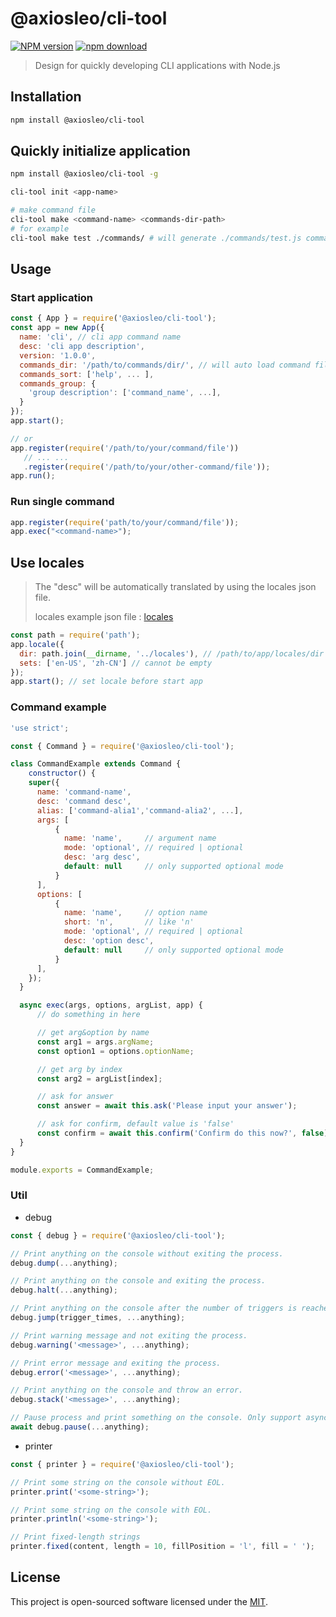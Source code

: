 # @axiosleo/cli-tool

[![NPM version](https://img.shields.io/npm/v/@axiosleo/cli-tool.svg?style=flat-square)](https://npmjs.org/package/@axiosleo/cli-tool)
[![npm download](https://img.shields.io/npm/dm/@axiosleo/cli-tool.svg?style=flat-square)](https://npmjs.org/package/@axiosleo/cli-tool)

> Design for quickly developing CLI applications with Node.js

## Installation

```bash
npm install @axiosleo/cli-tool
```

## Quickly initialize application

```bash
npm install @axiosleo/cli-tool -g

cli-tool init <app-name>

# make command file
cli-tool make <command-name> <commands-dir-path>
# for example
cli-tool make test ./commands/ # will generate ./commands/test.js command file
```

## Usage

### Start application

```js
const { App } = require('@axiosleo/cli-tool');
const app = new App({
  name: 'cli', // cli app command name
  desc: 'cli app description',
  version: '1.0.0',
  commands_dir: '/path/to/commands/dir/', // will auto load command files
  commands_sort: ['help', ... ],
  commands_group: {
    'group description': ['command_name', ...],
  }
});
app.start();

// or
app.register(require('/path/to/your/command/file'))
   // ... ...
   .register(require('/path/to/your/other-command/file'));
app.run();
```

### Run single command

```js
app.register(require('path/to/your/command/file'));
app.exec("<command-name>");
```

## Use locales

> The "desc" will be automatically translated by using the locales json file.
> 
> locales example json file : [locales](./locales)

```js
const path = require('path');
app.locale({
  dir: path.join(__dirname, '../locales'), // /path/to/app/locales/dir
  sets: ['en-US', 'zh-CN'] // cannot be empty
});
app.start(); // set locale before start app
```

### Command example

```js
'use strict';

const { Command } = require('@axiosleo/cli-tool');

class CommandExample extends Command {
    constructor() {
    super({
      name: 'command-name',
      desc: 'command desc',
      alias: ['command-alia1','command-alia2', ...],
      args: [
          {
            name: 'name',     // argument name
            mode: 'optional', // required | optional
            desc: 'arg desc',
            default: null     // only supported optional mode
          }
      ],
      options: [
          {
            name: 'name',     // option name
            short: 'n',       // like 'n'
            mode: 'optional', // required | optional
            desc: 'option desc',
            default: null     // only supported optional mode
          }
      ],
    });
  }

  async exec(args, options, argList, app) {
      // do something in here

      // get arg&option by name
      const arg1 = args.argName;
      const option1 = options.optionName;

      // get arg by index
      const arg2 = argList[index];

      // ask for answer
      const answer = await this.ask('Please input your answer');

      // ask for confirm, default value is 'false'
      const confirm = await this.confirm('Confirm do this now?', false);
  }
}

module.exports = CommandExample;
```

### Util

- debug

```js
const { debug } = require('@axiosleo/cli-tool');

// Print anything on the console without exiting the process.
debug.dump(...anything);

// Print anything on the console and exiting the process.
debug.halt(...anything);

// Print anything on the console after the number of triggers is reached.
debug.jump(trigger_times, ...anything);

// Print warning message and not exiting the process.
debug.warning('<message>', ...anything);

// Print error message and exiting the process.
debug.error('<message>', ...anything);

// Print anything on the console and throw an error.
debug.stack('<message>', ...anything);

// Pause process and print something on the console. Only support async method.
await debug.pause(...anything);
```

- printer

```js
const { printer } = require('@axiosleo/cli-tool');

// Print some string on the console without EOL.
printer.print('<some-string>');

// Print some string on the console with EOL.
printer.println('<some-string>');

// Print fixed-length strings
printer.fixed(content, length = 10, fillPosition = 'l', fill = ' ');
```

## License

This project is open-sourced software licensed under the [MIT](LICENSE).

